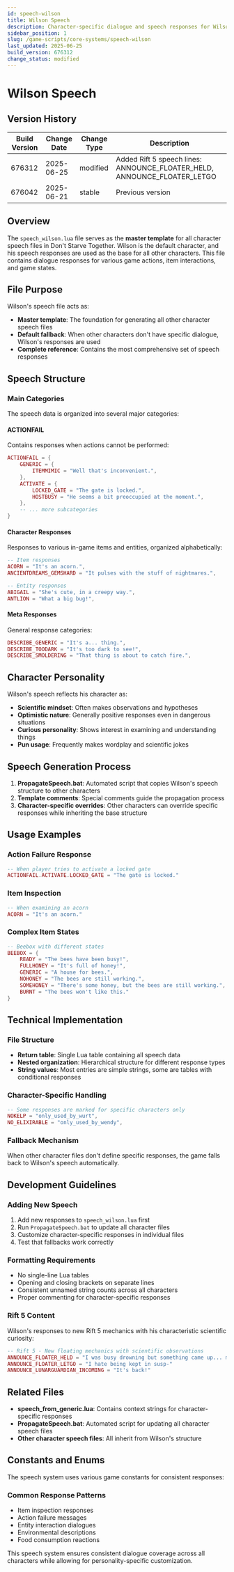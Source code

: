 ```yaml
---
id: speech-wilson
title: Wilson Speech
description: Character-specific dialogue and speech responses for Wilson, the Gentleman Scientist
sidebar_position: 1
slug: /game-scripts/core-systems/speech-wilson
last_updated: 2025-06-25
build_version: 676312
change_status: modified
---
```


# Wilson Speech

## Version History
| Build Version | Change Date | Change Type | Description |
|---|----|----|----|
| 676312 | 2025-06-25 | modified | Added Rift 5 speech lines: ANNOUNCE_FLOATER_HELD, ANNOUNCE_FLOATER_LETGO |
| 676042 | 2025-06-21 | stable | Previous version |

## Overview

The `speech_wilson.lua` file serves as the **master template** for all character speech files in Don't Starve Together. Wilson is the default character, and his speech responses are used as the base for all other characters. This file contains dialogue responses for various game actions, item interactions, and game states.

## File Purpose

Wilson's speech file acts as:
- **Master template**: The foundation for generating all other character speech files
- **Default fallback**: When other characters don't have specific dialogue, Wilson's responses are used
- **Complete reference**: Contains the most comprehensive set of speech responses

## Speech Structure

### Main Categories

The speech data is organized into several major categories:

#### ACTIONFAIL
Contains responses when actions cannot be performed:
```lua
ACTIONFAIL = {
    GENERIC = {
        ITEMMIMIC = "Well that's inconvenient.",
    },
    ACTIVATE = {
        LOCKED_GATE = "The gate is locked.",
        HOSTBUSY = "He seems a bit preoccupied at the moment.",
    },
    -- ... more subcategories
}
```

#### Character Responses
Responses to various in-game items and entities, organized alphabetically:
```lua
-- Item responses
ACORN = "It's an acorn.",
ANCIENTDREAMS_GEMSHARD = "It pulses with the stuff of nightmares.",

-- Entity responses  
ABIGAIL = "She's cute, in a creepy way.",
ANTLION = "What a big bug!",
```

#### Meta Responses
General response categories:
```lua
DESCRIBE_GENERIC = "It's a... thing.",
DESCRIBE_TOODARK = "It's too dark to see!",
DESCRIBE_SMOLDERING = "That thing is about to catch fire.",
```

## Character Personality

Wilson's speech reflects his character as:
- **Scientific mindset**: Often makes observations and hypotheses
- **Optimistic nature**: Generally positive responses even in dangerous situations  
- **Curious personality**: Shows interest in examining and understanding things
- **Pun usage**: Frequently makes wordplay and scientific jokes

## Speech Generation Process

1. **PropagateSpeech.bat**: Automated script that copies Wilson's speech structure to other characters
2. **Template comments**: Special comments guide the propagation process
3. **Character-specific overrides**: Other characters can override specific responses while inheriting the base structure

## Usage Examples

### Action Failure Response
```lua
-- When player tries to activate a locked gate
ACTIONFAIL.ACTIVATE.LOCKED_GATE = "The gate is locked."
```

### Item Inspection
```lua
-- When examining an acorn
ACORN = "It's an acorn."
```

### Complex Item States
```lua
-- Beebox with different states
BEEBOX = {
    READY = "The bees have been busy!",
    FULLHONEY = "It's full of honey!",
    GENERIC = "A house for bees.",
    NOHONEY = "The bees are still working.",
    SOMEHONEY = "There's some honey, but the bees are still working.",
    BURNT = "The bees won't like this."
}
```

## Technical Implementation

### File Structure
- **Return table**: Single Lua table containing all speech data
- **Nested organization**: Hierarchical structure for different response types
- **String values**: Most entries are simple strings, some are tables with conditional responses

### Character-Specific Handling
```lua
-- Some responses are marked for specific characters only
NOKELP = "only_used_by_wurt",
NO_ELIXIRABLE = "only_used_by_wendy",
```

### Fallback Mechanism
When other character files don't define specific responses, the game falls back to Wilson's speech automatically.

## Development Guidelines

### Adding New Speech
1. Add new responses to `speech_wilson.lua` first
2. Run `PropagateSpeech.bat` to update all character files
3. Customize character-specific responses in individual files
4. Test that fallbacks work correctly

### Formatting Requirements
- No single-line Lua tables
- Opening and closing brackets on separate lines
- Consistent unnamed string counts across all characters
- Proper commenting for character-specific responses

### Rift 5 Content
Wilson's responses to new Rift 5 mechanics with his characteristic scientific curiosity:
```lua
-- Rift 5 - New floating mechanics with scientific observations
ANNOUNCE_FLOATER_HELD = "I was busy drowning but something came up... me!"
ANNOUNCE_FLOATER_LETGO = "I hate being kept in susp-"
ANNOUNCE_LUNARGUARDIAN_INCOMING = "It's back!"
```

## Related Files

- **speech_from_generic.lua**: Contains context strings for character-specific responses
- **PropagateSpeech.bat**: Automated script for updating all character speech files
- **Other character speech files**: All inherit from Wilson's structure

## Constants and Enums

The speech system uses various game constants for consistent responses:

### Common Response Patterns
- Item inspection responses
- Action failure messages  
- Entity interaction dialogues
- Environmental descriptions
- Food consumption reactions

This speech system ensures consistent dialogue coverage across all characters while allowing for personality-specific customization.

